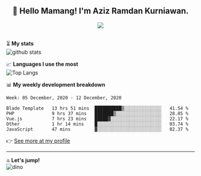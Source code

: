 <h2 align="center">👋 Hello Mamang! I'm Aziz Ramdan Kurniawan.</h2>  
<p align="center">
  <img src="https://komarev.com/ghpvc/?username=azizramdan"> <br><br>
</p>
    
⏳ **My stats**  
![github stats](https://github-readme-stats.vercel.app/api?username=azizramdan&show_icons=true&count_private=true&title_color=000&hide_border=true&hide_title=true)  

📈 **Languages I use the most**  
![Top Langs](https://github-readme-stats.vercel.app/api/top-langs/?username=azizramdan&layout=compact&langs_count=6&hide=tsql&hide_border=true&hide_title=true&exclude_repo=Futsal-Go,Futsal-Go-Admin,Sistem-Informasi-Sensus-Harian-Rawat-Inap)  

📊 **My weekly development breakdown**
<!--START_SECTION:waka-->
```text
Week: 05 December, 2020 - 12 December, 2020

Blade Template   13 hrs 51 mins  ██████████▒░░░░░░░░░░░░░░   41.54 % 
PHP              9 hrs 37 mins   ███████▒░░░░░░░░░░░░░░░░░   28.85 % 
Vue.js           7 hrs 23 mins   █████▓░░░░░░░░░░░░░░░░░░░   22.17 % 
Other            1 hr 14 mins    █░░░░░░░░░░░░░░░░░░░░░░░░   03.74 % 
JavaScript       47 mins         ▓░░░░░░░░░░░░░░░░░░░░░░░░   02.37 % 
```
<!--END_SECTION:waka-->
👉 [See more at my profile](https://wakatime.com/@azizramdan)
***
🔝 **Let's jump!**  
![dino](https://raw.githubusercontent.com/azizramdan/azizramdan/master/dino.gif)  
